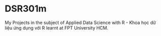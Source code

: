 # DSR301m
My Projects in the subject of Applied Data Science with R - Khoa học dữ liệu ứng dụng với R learnt at FPT University HCM.
